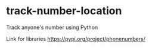 # track-number-location
Track anyone's number using Python


Link for libraries https://pypi.org/project/phonenumbers/

